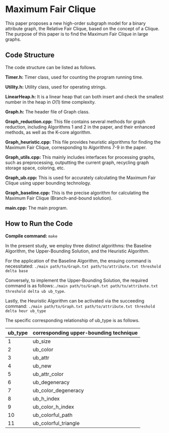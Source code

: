 # Maximum Fair Clique

This paper proposes a new high-order subgraph model for a binary attribute graph, the Relative Fair Clique, based on the concept of a Clique. The purpose of this paper is to find the Maximum Fair Clique in large graphs.

## Code Structure

The code structure can be listed as follows.

**Timer.h:** Timer class, used for counting the program running time.

**Utility.h:** Utility class, used for operating strings.

**LinearHeap.h:** It is a linear heap that can both insert and check the smallest number in the heap in $O(1)$ time complexity.

**Graph.h:** The header file of Graph class.

**Graph_reduction.cpp:** This file contains several methods for graph reduction, including Algorithms 1 and 2 in the paper, and their enhanced methods, as well as the K-core algorithm.

**Graph_heuristic.cpp:** This file provides heuristic algorithms for finding the Maximum Fair Clique, corresponding to Algorithms 7-9 in the paper.

**Graph_utils.cpp:** This mainly includes interfaces for processing graphs, such as preprocessing, outputting the current graph, recycling graph storage space, coloring, etc.

**Graph_ub.cpp:** This is used for accurately calculating the Maximum Fair Clique using upper bounding technology.

**Graph_baseline.cpp:** This is the precise algorithm for calculating the Maximum Fair Clique (Branch-and-bound solution).

**main.cpp:** The main program.



## How to Run the Code

**Compile command:** ```make```

  In the present study, we employ three distinct algorithms: the Baseline Algorithm, the Upper-Bounding Solution, and the Heuristic Algorithm.

  For the application of the Baseline Algorithm, the ensuing command is necessitated: ```./main path/to/Graph.txt path/to/attribute.txt threshold delta base```

  Conversely, to implement the Upper-Bounding Solution, the required command is as follows:```./main path/to/Graph.txt path/to/attribute.txt threshold delta ub ub_type```. 

  Lastly, the Heuristic Algorithm can be activated via the succeeding command: ```./main path/to/Graph.txt path/to/attribute.txt threshold delta heur ub_type``` 

  The specific corresponding relationship of ub_type is as follows.

| ub_type | corresponding upper-bounding technique |
| ------- | -------------------------------------- |
| 1       | ub_size                                |
| 2       | ub_color                               |
| 3       | ub_attr                                |
| 4       | ub_new                                 |
| 5       | ub_attr_color                          |
| 6       | ub_degeneracy                          |
| 7       | ub_color_degeneracy                    |
| 8       | ub_h_index                             |
| 9       | ub_color_h_index                       |
| 10      | ub_colorful_path                       |
| 11      | ub_colorful_triangle                   |

